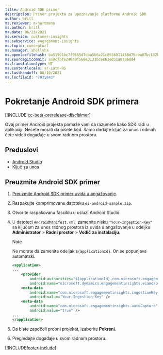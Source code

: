 ```yaml
---
title: Android SDK primer
description: Primer projekta za upoznavanje platforme Android SDK
author: britl
ms.reviewer: m-hartmann
ms.author: britl
ms.date: 06/23/2021
ms.service: customer-insights
ms.subservice: engagement-insights
ms.topic: conceptual
ms.manager: shellyha
ms.openlocfilehash: ba51961bc7f9555d7dba5b6a21c8636011438d75cba87bc132b896841c467a33
ms.sourcegitcommit: aa0cfbf6240a9f560e3131bdec63e051a8786dd4
ms.translationtype: HT
ms.contentlocale: sr-Latn-RS
ms.lasthandoff: 08/10/2021
ms.locfileid: "7035843"
---
```

# <a name="run-the-android-sdk-sample"></a>Pokretanje Android SDK primera

[!INCLUDE [cc-beta-prerelease-disclaimer](includes/cc-beta-prerelease-disclaimer.md)]

Ovaj primer Android projekta pomaže vam da razumete kako SDK radi u aplikaciji. Nećete morati da pišete kôd. Samo dodajte ključ za unos i odmah ćete videti događaje u svom radnom prostoru.

## <a name="prerequisites"></a>Preduslovi

- [Android Studio](https://developer.android.com/studio)
- [Ključ za unos](get-started-android.md)

## <a name="download-the-android-sdk-sample"></a>Preuzmite Android SDK primer

1. [Preuzmite Android SDK primer uvida u angažovanje](https://download.pi.dynamics.com/sdk/EI-SDKs/ei-android-sample.zip).
1. Raspakujte komprimovanu datoteku `ei-android-sample.zip`.
1. Otvorite raspakovanu fasciklu u usluzi Android Studio.
1. U datoteci `AndroidManifest.xml`, zamenite nisku `"Your-Ingestion-Key"` sa ključem za unos radnog prostora iz uvida u angažovanje u odeljku **Administrator** > **Radni prostor** > **Vodič za instalaciju**. 

   > [!NOTE]
   > Ne morate da zamenite odeljak `${applicationId}`. On se popunjava automatski.

   ```xml
   <application>
   ...
       <provider
           android:authorities="${applicationId}.com.microsoft.engagementinsights.eiandroidsdk.AnalyticsContentProvider"
           android:name="microsoft.dynamics.engagementinsights.eiandroidsdk.AnalyticsContentProvider" />
       <meta-data
           android:name="com.microsoft.engagementinsights.ingestionKey"
           android:value="Your-Ingestion-Key" />
       <meta-data
           android:name="com.microsoft.engagementinsights.autoCapture"
           android:value="true" />
   ...
   </application>
   ```

1. Da biste započeli probni projekat, izaberite **Pokreni**.
1. Pregledajte događaje u svom radnom prostoru.


[!INCLUDE[footer-include](../includes/footer-banner.md)]
